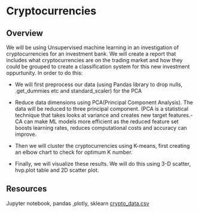 # Cryptocurrencies


## Overview


We will be using Unsupervised machine learning  in an investigation of cryptocurrencies for an investment bank. We will create a report that includes what cryptocurrencies are on the trading market and how they could be grouped to create a classification system for this new investment oppurtunity.
In order to do this:

- We will first preprocess our data (using Pandas library to drop nulls, .get_dummies etc and standard_scaler)  for the PCA

- Reduce data dimensions using PCA(Principal Component Analysis).  The data will be reduced to three principal component. (PCA is a statistical technique that takes looks at variance and creates new target features.-CA can make ML models more efficient as the reduced feature set boosts learning rates, reduces computational costs and accuracy can improve. 

- Then we will cluster the cryptocurrencies using K-means, first creating an elbow chart to check for optimum K number.

- Finally, we will visualize these results. We will do this using 3-D scatter, hvp.plot table and 2D scatter plot.

## Resources
Jupyter notebook, pandas ,plotly, sklearn [crypto_data.csv]("./resources/crypto_data.csv")
